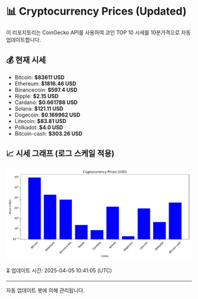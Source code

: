
# 📊 Cryptocurrency Prices (Updated)

이 리포지토리는 CoinGecko API를 사용하여 코인 TOP 10 시세를 10분가격으로 자동 업데이트합니다.

## 💰 현재 시세
- Bitcoin: **$83611 USD**
- Ethereum: **$1816.46 USD**
- Binancecoin: **$597.4 USD**
- Ripple: **$2.15 USD**
- Cardano: **$0.661788 USD**
- Solana: **$121.11 USD**
- Dogecoin: **$0.169962 USD**
- Litecoin: **$83.81 USD**
- Polkadot: **$4.0 USD**
- Bitcoin-cash: **$303.26 USD**

## 📈 시세 그래프 (로그 스케일 적용)
![Crypto Prices](crypto_prices.png)

⏳ 업데이트 시간: 2025-04-05 10:41:05 (UTC)

---
자동 업데이트 봇에 의해 관리됩니다.
